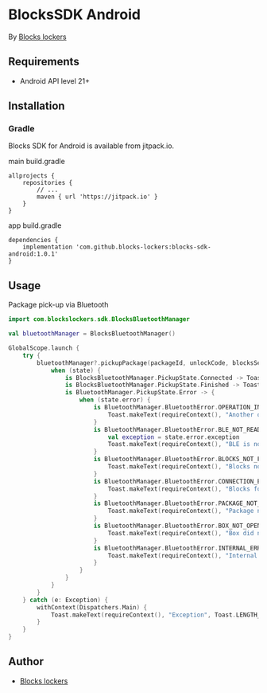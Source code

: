 # BlocksSDK Android

By [Blocks lockers](https://blockslockers.com/)

## Requirements

* Android API level 21+

## Installation

### Gradle

Blocks SDK for Android is available from jitpack.io.

main build.gradle

    allprojects {
        repositories {
            // ...
            maven { url 'https://jitpack.io' }
        }
    }

app build.gradle

    dependencies {
        implementation 'com.github.blocks-lockers:blocks-sdk-android:1.0.1'
    }

## Usage

Package pick-up via Bluetooth
```kotlin
import com.blockslockers.sdk.BlocksBluetoothManager

val bluetoothManager = BlocksBluetoothManager()

GlobalScope.launch {
    try {
        bluetoothManager?.pickupPackage(packageId, unlockCode, blocksSerialNo) { state ->
            when (state) {
                is BlocksBluetoothManager.PickupState.Connected -> Toast.makeText(requireContext(), "Connected", Toast.LENGTH_SHORT).show()
                is BlocksBluetoothManager.PickupState.Finished -> Toast.makeText(requireContext(), "Finished", Toast.LENGTH_SHORT).show()
                is BluetoothManager.PickupState.Error -> {
                    when (state.error) {
                        is BluetoothManager.BluetoothError.OPERATION_IN_PROGRESS -> {
                            Toast.makeText(requireContext(), "Another operation is already in progress", Toast.LENGTH_SHORT).show()
                        }
                        is BluetoothManager.BluetoothError.BLE_NOT_READY -> {
                            val exception = state.error.exception
                            Toast.makeText(requireContext(), "BLE is not ready (no authorization or not powered on)", Toast.LENGTH_SHORT).show()
                        }
                        is BluetoothManager.BluetoothError.BLOCKS_NOT_FOUND -> {
                            Toast.makeText(requireContext(), "Blocks not found nearby", Toast.LENGTH_SHORT).show()
                        }
                        is BluetoothManager.BluetoothError.CONNECTION_ERROR -> {
                            Toast.makeText(requireContext(), "Blocks found, but connection failed", Toast.LENGTH_SHORT).show()
                        }
                        is BluetoothManager.BluetoothError.PACKAGE_NOT_FOUND -> {
                            Toast.makeText(requireContext(), "Package not found in Blocks", Toast.LENGTH_SHORT).show()
                        }
                        is BluetoothManager.BluetoothError.BOX_NOT_OPENED -> {
                            Toast.makeText(requireContext(), "Box did not open", Toast.LENGTH_SHORT).show()
                        }
                        is BluetoothManager.BluetoothError.INTERNAL_ERROR -> {
                            Toast.makeText(requireContext(), "Internal error", Toast.LENGTH_SHORT).show()
                        }
                    }
                }
            }
        }
    } catch (e: Exception) {
        withContext(Dispatchers.Main) {
            Toast.makeText(requireContext(), "Exception", Toast.LENGTH_SHORT).show()
        }
    }
}
```

## Author

* [Blocks lockers](https://github.com/blocks-lockers)